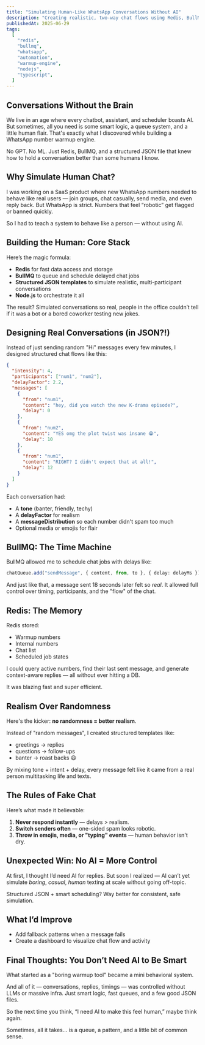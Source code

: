 ```yaml
---
title: "Simulating Human-Like WhatsApp Conversations Without AI"
description: "Creating realistic, two-way chat flows using Redis, BullMQ, and a bit of human intuition"
publishedAt: 2025-06-29
tags:
  [
    "redis",
    "bullmq",
    "whatsapp",
    "automation",
    "warmup-engine",
    "nodejs",
    "typescript",
  ]
---
```


## Conversations Without the Brain

We live in an age where every chatbot, assistant, and scheduler boasts AI. But sometimes, all you need is some smart logic, a queue system, and a little human flair. That's exactly what I discovered while building a WhatsApp number warmup engine.

No GPT. No ML. Just Redis, BullMQ, and a structured JSON file that knew how to hold a conversation better than some humans I know.

## Why Simulate Human Chat?

I was working on a SaaS product where new WhatsApp numbers needed to behave like real users — join groups, chat casually, send media, and even reply back. But WhatsApp is strict. Numbers that feel “robotic” get flagged or banned quickly.

So I had to teach a system to behave like a person — without using AI.

## Building the Human: Core Stack

Here’s the magic formula:

- **Redis** for fast data access and storage
- **BullMQ** to queue and schedule delayed chat jobs
- **Structured JSON templates** to simulate realistic, multi-participant conversations
- **Node.js** to orchestrate it all

The result? Simulated conversations so real, people in the office couldn’t tell if it was a bot or a bored coworker testing new jokes.

## Designing Real Conversations (in JSON?!)

Instead of just sending random "Hi" messages every few minutes, I designed structured chat flows like this:

```json
{
  "intensity": 4,
  "participants": ["num1", "num2"],
  "delayFactor": 2.2,
  "messages": [
    {
      "from": "num1",
      "content": "hey, did you watch the new K-drama episode?",
      "delay": 0
    },
    {
      "from": "num2",
      "content": "YES omg the plot twist was insane 😭",
      "delay": 10
    },
    {
      "from": "num1",
      "content": "RIGHT? I didn't expect that at all!",
      "delay": 12
    }
  ]
}
```

Each conversation had:

- A **tone** (banter, friendly, techy)
- A **delayFactor** for realism
- A **messageDistribution** so each number didn't spam too much
- Optional media or emojis for flair

## BullMQ: The Time Machine

BullMQ allowed me to schedule chat jobs with delays like:

```ts
chatQueue.add("sendMessage", { content, from, to }, { delay: delayMs });
```

And just like that, a message sent 18 seconds later felt so _real_. It allowed full control over timing, participants, and the "flow" of the chat.

## Redis: The Memory

Redis stored:

- Warmup numbers
- Internal numbers
- Chat list
- Scheduled job states

I could query active numbers, find their last sent message, and generate context-aware replies — all without ever hitting a DB.

It was blazing fast and super efficient.

## Realism Over Randomness

Here's the kicker: **no randomness = better realism**.

Instead of "random messages", I created structured templates like:

- greetings → replies
- questions → follow-ups
- banter → roast backs 😆

By mixing tone + intent + delay, every message felt like it came from a real person multitasking life and texts.

## The Rules of Fake Chat

Here’s what made it believable:

1. **Never respond instantly** — delays > realism.
2. **Switch senders often** — one-sided spam looks robotic.
3. **Throw in emojis, media, or "typing" events** — human behavior isn't dry.

## Unexpected Win: No AI = More Control

At first, I thought I’d need AI for replies. But soon I realized — AI can’t yet simulate _boring_, _casual_, _human_ texting at scale without going off-topic.

Structured JSON + smart scheduling? Way better for consistent, safe simulation.

## What I’d Improve

- Add fallback patterns when a message fails
- Create a dashboard to visualize chat flow and activity

## Final Thoughts: You Don’t Need AI to Be Smart

What started as a "boring warmup tool" became a mini behavioral system.

And all of it — conversations, replies, timings — was controlled without LLMs or massive infra. Just smart logic, fast queues, and a few good JSON files.

So the next time you think, “I need AI to make this feel human,” maybe think again.

Sometimes, all it takes… is a queue, a pattern, and a little bit of common sense.
